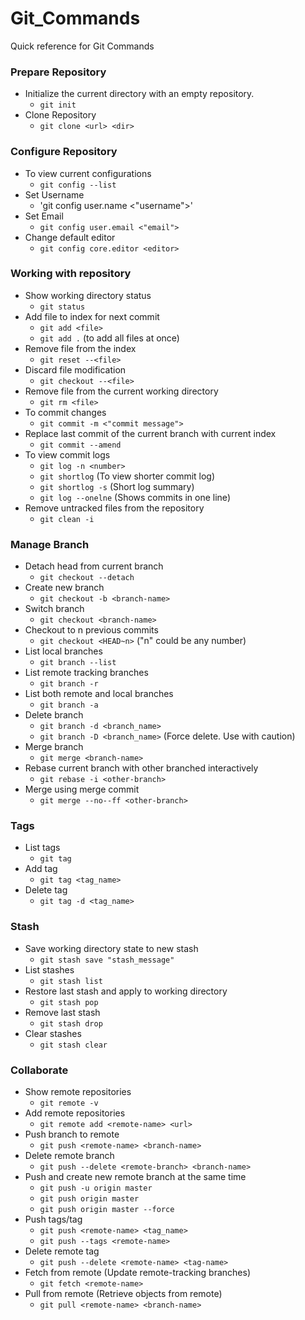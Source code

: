 # Git_Commands
Quick reference for Git Commands

### Prepare Repository
- Initialize the current directory with an empty repository.
   - `git init`
- Clone Repository
  - `git clone <url> <dir>`
  
### Configure Repository
- To view current configurations
  - `git config --list`
- Set Username
  - 'git config user.name <"username">'
- Set Email
  - `git config user.email <"email">`
- Change default editor
  - `git config core.editor <editor>`
  
### Working with repository
- Show working directory status
  - `git status`
- Add file to index for next commit
  - `git add <file>`
  - `git add .`  (to add all files at once)
- Remove file from the index
  - `git reset --<file>`
- Discard file modification
  - `git checkout --<file>`
- Remove file from the current working directory
  - `git rm <file>`
- To commit changes
  - `git commit -m <"commit message">`
- Replace last commit of the current branch with current index
  - `git commit --amend`
- To view commit logs
  - `git log -n <number>`
  - `git shortlog` (To view shorter commit log)
  - `git shortlog -s` (Short log summary)
  - `git log --onelne` (Shows commits in one line)
- Remove untracked files from the repository
  - `git clean -i`
  
### Manage Branch
- Detach head from current branch
   - `git checkout --detach`
- Create new branch
   - `git checkout -b <branch-name>`
- Switch branch
   - `git checkout <branch-name>`
- Checkout to n previous commits
   - `git checkout <HEAD~n>` ("n" could be any number)
- List local branches
   - `git branch --list`
- List remote tracking branches
   - `git branch -r`
- List both remote and local branches
   - `git branch -a`
- Delete branch
   - `git branch -d <branch_name>`
   - `git branch -D <branch_name>` (Force delete. Use with caution)
- Merge branch
   - `git merge <branch-name>`
- Rebase current branch with other branched interactively
   - `git rebase -i <other-branch>`
- Merge using merge commit
   - `git merge --no--ff <other-branch>`

### Tags
- List tags
   - `git tag`
- Add tag
   - `git tag <tag_name>`
- Delete tag
   - `git tag -d <tag_name>`

### Stash
- Save working directory state to new stash
   - `git stash save "stash_message"`
- List stashes
   - `git stash list`
- Restore last stash and apply to working directory
   - `git stash pop`
- Remove last stash
   - `git stash drop`
- Clear stashes
   - `git stash clear`

### Collaborate
- Show remote repositories
   - `git remote -v`
- Add remote repositories
   - `git remote add <remote-name> <url>`
- Push branch to remote
   - `git push <remote-name> <branch-name>`
- Delete remote branch
   - `git push --delete <remote-branch> <branch-name>`
- Push and create new remote branch at the same time
   - `git push -u origin master`
   - `git push origin master` <Normal push>
   - `git push origin master --force` <Force push>
- Push tags/tag
   - `git push <remote-name> <tag_name>`
   - `git push --tags <remote-name>`
- Delete remote tag
   - `git push --delete <remote-name> <tag-name>`
- Fetch from remote (Update remote-tracking branches)
   - `git fetch <remote-name>`
- Pull from remote (Retrieve objects from remote)
   -  `git pull <remote-name> <branch-name>`
   
